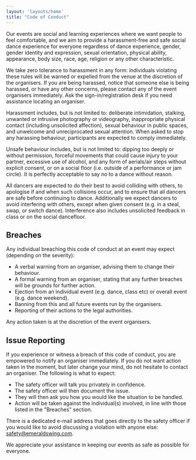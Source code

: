 ```yaml
---
layout: 'layouts/home'
title: "Code of Conduct"
---
```


Our events are social and learning experiences where we want people to feel comfortable, and we aim to provide a harassment-free and safe social dance experience for everyone regardless of dance experience, gender, gender identity and expression, sexual orientation, physical ability, appearance, body size, race, age, religion or any other characteristic.

We take zero tolerance to harassment in any form: individuals violating these rules will be warned or expelled from the venue at the discretion of the organisers. If you are being harassed, notice that someone else is being harassed, or have any other concerns, please contact any of the event organisers immediately. Ask the sign-in/registration desk if you need assistance locating an organiser.

Harassment includes, but is not limited to: deliberate intimidation, stalking, unwanted or intrusive photography or videography, inappropriate physical contact (including unsolicited affection), sexual behaviour in public spaces, and unwelcome and unreciprocated sexual attention. When asked to stop any harassing behaviour, participants are expected to comply immediately.

Unsafe behaviour includes, but is not limited to: dipping too deeply or without permission, forceful movements that could cause injury to your partner, excessive use of alcohol, and any form of aerials/air steps without explicit consent, or on a social floor (i.e. outside of a performance or jam circle). It is perfectly acceptable to say no to a dance without reason.

All dancers are expected to do their best to avoid colliding with others, to apologise if and when such collisions occur, and to ensure that all dancers are safe before continuing to dance. Additionally we expect dancers to avoid interfering with others, except when given consent (e.g. in a steal, swap, or switch dance). Interference also includes unsolicited feedback in class or on the social dancefloor.


## Breaches

Any individual breaching this code of conduct at an event may expect (depending on the severity):

* A verbal warning from an organiser, advising them to change their behaviour.
* A formal warning from an organiser, stating that any further breaches will be grounds for further action.
* Ejection from an individual event (e.g. dance, class etc) or overall event (e.g. dance weekend).
* Banning from this and all future events run by the organisers.
* Reporting of their actions to the legal authorities.

Any action taken is at the discretion of the event organisers.

## Issue Reporting

If you experience or witness a breach of this code of conduct, you are empowered to notify an organiser immediately. If you do not want action taken in the moment, but later change your mind, do not hesitate to contact an organiser. The following is what to expect:

* The safety officer will talk you privately in confidence.
* The safety officer will then document the issue.
* They will then ask you how you would like the situation to be handled.
* Action will be taken against the individual(s) involved, in line with those listed in the "Breaches" section.

There is a dedicated e-mail address that goes directly to the safety officer if you would like to avoid discussing a violation with anyone else: [safety@emeraldswing.com](mailto:safety@emeraldswing.com).

We appreciate your assistance in keeping our events as safe as possible for everyone.